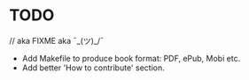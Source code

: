 TODO
====

// aka FIXME aka ¯\_(ツ)_/¯

* Add Makefile to produce book format: PDF, ePub, Mobi etc.
* Add better 'How to contribute' section.
